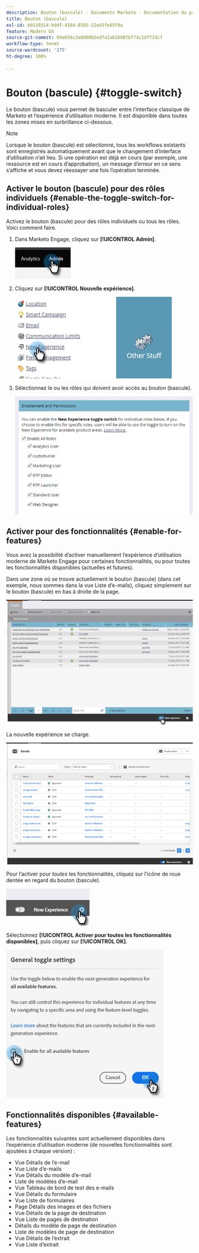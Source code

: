 ```yaml
---
description: Bouton (bascule) - Documents Marketo - Documentation du produit
title: Bouton (bascule)
exl-id: bb519314-bddf-4184-8585-22ed1fe85f9a
feature: Modern UX
source-git-commit: 09a656c3a0d0002edfa1a61b987bff4c1dff33cf
workflow-type: tm+mt
source-wordcount: '275'
ht-degree: 100%

---
```


# Bouton (bascule) {#toggle-switch}

Le bouton (bascule) vous permet de basculer entre l’interface classique de Marketo et l’expérience d’utilisation moderne. Il est disponible dans toutes les zones mises en surbrillance ci-dessous.

>[!NOTE]
>
>Lorsque le bouton (bascule) est sélectionné, tous les workflows existants sont enregistrés automatiquement avant que le changement d’interface d’utilisation n’ait lieu. Si une opération est déjà en cours (par exemple, une ressource est en cours d’approbation), un message d’erreur en ce sens s’affiche et vous devez réessayer une fois l’opération terminée.

## Activer le bouton (bascule) pour des rôles individuels {#enable-the-toggle-switch-for-individual-roles}

Activez le bouton (bascule) pour des rôles individuels ou tous les rôles. Voici comment faire.

1. Dans Marketo Engage, cliquez sur **[!UICONTROL Admin]**.

   ![](assets/toggle-switch-1.png)

1. Cliquez sur **[!UICONTROL Nouvelle expérience]**.

   ![](assets/toggle-switch-2.png)

1. Sélectionnez le ou les rôles qui doivent avoir accès au bouton (bascule).

   ![](assets/toggle-switch-3.png)

## Activer pour des fonctionnalités {#enable-for-features}

Vous avez la possibilité d’activer manuellement l’expérience d’utilisation moderne de Marketo Engage pour certaines fonctionnalités, ou pour toutes les fonctionnalités disponibles (actuelles et futures).

Dans une zone où se trouve actuellement le bouton (bascule) (dans cet exemple, nous sommes dans la vue Liste d’e-mails), cliquez simplement sur le bouton (bascule) en bas à droite de la page.

![](assets/toggle-switch-4.png)

La nouvelle expérience se charge.

![](assets/toggle-switch-5.png)

Pour l’activer pour _toutes_ les fonctionnalités, cliquez sur l’icône de roue dentée en regard du bouton (bascule).

![](assets/toggle-switch-6.png)

Sélectionnez **[!UICONTROL Activer pour toutes les fonctionnalités disponibles]**, puis cliquez sur **[!UICONTROL OK]**.

![](assets/toggle-switch-7.png)

## Fonctionnalités disponibles {#available-features}

Les fonctionnalités suivantes sont actuellement disponibles dans l’expérience d’utilisation moderne (de nouvelles fonctionnalités sont ajoutées à chaque version) :

* Vue Détails de l’e-mail
* Vue Liste d’e-mails
* Vue Détails du modèle d’e-mail
* Liste de modèles d’e-mail
* Vue Tableau de bord de test des e-mails
* Vue Détails du formulaire
* Vue Liste de formulaires
* Page Détails des images et des fichiers
* Vue Détails de la page de destination
* Vue Liste de pages de destination
* Détails du modèle de page de destination
* Liste de modèles de page de destination
* Vue Détails de l’extrait
* Vue Liste d’extrait

